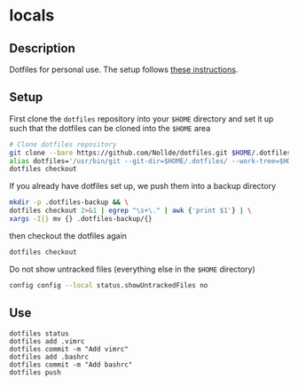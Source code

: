 # locals

## Description

Dotfiles for personal use. The setup follows [these instructions](https://www.atlassian.com/git/tutorials/dotfiles).


## Setup

First clone the `dotfiles` repository into your `$HOME` directory and set it up such that the dotfiles can be cloned into the `$HOME` area
```bash
# Clone dotfiles repository
git clone --bare https://github.com/Nollde/dotfiles.git $HOME/.dotfiles
alias dotfiles='/usr/bin/git --git-dir=$HOME/.dotfiles/ --work-tree=$HOME'
dotfiles checkout
```

If you already have dotfiles set up, we push them into a backup directory
```bash
mkdir -p .dotfiles-backup && \
dotfiles checkout 2>&1 | egrep "\s+\." | awk {'print $1'} | \
xargs -I{} mv {} .dotfiles-backup/{}
```

then checkout the dotfiles again
```bash
dotfiles checkout
```

Do not show untracked files (everything else in the `$HOME` directory)
```bash
config config --local status.showUntrackedFiles no
```

## Use
```
dotfiles status
dotfiles add .vimrc
dotfiles commit -m "Add vimrc"
dotfiles add .bashrc
dotfiles commit -m "Add bashrc"
dotfiles push
```